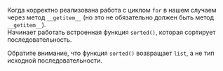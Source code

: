 Когда корректно реализована работа с циклом `for` в нашем случаем через метод
`__getitem__` (но это не обязательно должен быть метод `__getitem__`).  
Начинает работать встроенная функция `sorted()`, которая сортирует последовательность.  

Обратите внимание, что функция `sorted()` возвращает `list`, а не тип исходной последовательности.
